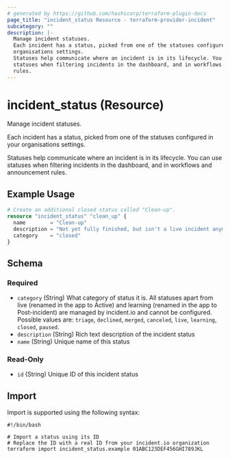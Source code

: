 ```yaml
---
# generated by https://github.com/hashicorp/terraform-plugin-docs
page_title: "incident_status Resource - terraform-provider-incident"
subcategory: ""
description: |-
  Manage incident statuses.
  Each incident has a status, picked from one of the statuses configured in your
  organisations settings.
  Statuses help communicate where an incident is in its lifecycle. You can use
  statuses when filtering incidents in the dashboard, and in workflows and announcement
  rules.
---
```


# incident_status (Resource)

Manage incident statuses.

Each incident has a status, picked from one of the statuses configured in your
organisations settings.

Statuses help communicate where an incident is in its lifecycle. You can use
statuses when filtering incidents in the dashboard, and in workflows and announcement
rules.

## Example Usage

```terraform
# Create an additional closed status called "Clean-up".
resource "incident_status" "clean_up" {
  name        = "Clean-up"
  description = "Not yet fully finished, but isn't a live incident anymore."
  category    = "closed"
}
```

<!-- schema generated by tfplugindocs -->
## Schema

### Required

- `category` (String) What category of status it is. All statuses apart from live (renamed in the app to Active) and learning (renamed in the app to Post-incident) are managed by incident.io and cannot be configured. Possible values are: `triage`, `declined`, `merged`, `canceled`, `live`, `learning`, `closed`, `paused`.
- `description` (String) Rich text description of the incident status
- `name` (String) Unique name of this status

### Read-Only

- `id` (String) Unique ID of this incident status

## Import

Import is supported using the following syntax:

```shell
#!/bin/bash

# Import a status using its ID
# Replace the ID with a real ID from your incident.io organization
terraform import incident_status.example 01ABC123DEF456GHI789JKL
```

